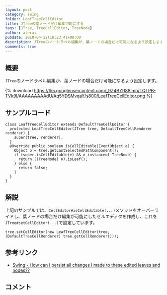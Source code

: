```yaml
---
layout: post
category: swing
folder: LeafTreeCellEditor
title: JTreeの葉ノードだけ編集可能にする
tags: [JTree, TreeCellEditor, TreeNode]
author: aterai
pubdate: 2010-04-12T18:23:41+09:00
description: JTreeのノードラベル編集が、葉ノードの場合だけ可能になるよう設定します。
comments: true
---
```

## 概要
`JTree`のノードラベル編集が、葉ノードの場合だけ可能になるよう設定します。

{% download https://lh5.googleusercontent.com/_9Z4BYR88imo/TQTPB-TVk9I/AAAAAAAAAdU/Aq5YDSMvqaY/s800/LeafTreeCellEditor.png %}

## サンプルコード
<pre class="prettyprint"><code>class LeafTreeCellEditor extends DefaultTreeCellEditor {
  protected LeafTreeCellEditor(JTree tree, DefaultTreeCellRenderer renderer) {
    super(tree, renderer);
  }
  @Override public boolean isCellEditable(EventObject e) {
    Object o = tree.getLastSelectedPathComponent();
    if (super.isCellEditable(e) &amp;&amp; o instanceof TreeNode) {
      return ((TreeNode) o).isLeaf();
    } else {
      return false;
    }
  }
}
</code></pre>

## 解説
上記のサンプルでは、`CellEditor#isCellEditable(...)`メソッドをオーバーライドし、葉ノードの場合だけ編集が可能にしたセルエディタを作成し、これを`JTree#setCellEditor(...)`で設定しています。

<pre class="prettyprint"><code>tree.setCellEditor(new LeafTreeCellEditor(tree, (DefaultTreeCellRenderer) tree.getCellRenderer()));
</code></pre>

## 参考リンク
- [Swing - How can I persist all changes I made to these edited leaves and nodes??](https://community.oracle.com/thread/1371600)

<!-- dummy comment line for breaking list -->

## コメント
